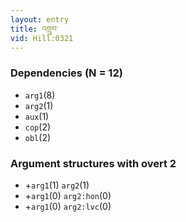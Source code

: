 ```yaml
---
layout: entry
title: འགྲུབ་
vid: Hill:0321
---
```

### Dependencies (N = 12)
* `arg1`(8)
* `arg2`(1)
* `aux`(1)
* `cop`(2)
* `obl`(2)
### Argument structures with overt 2
* +`arg1`(1) `arg2`(1)
* +`arg1`(0) `arg2:hon`(0)
* +`arg1`(0) `arg2:lvc`(0)
